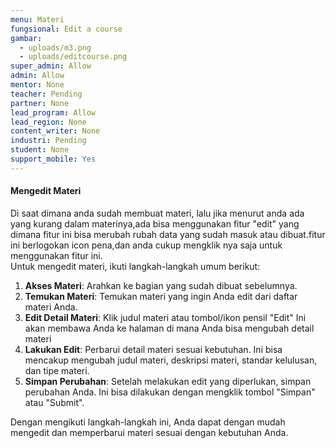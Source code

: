 ```yaml
---
menu: Materi
fungsional: Edit a course
gambar:
  - uploads/m3.png
  - uploads/editcourse.png
super_admin: Allow
admin: Allow
mentor: None
teacher: Pending
partner: None
lead_program: Allow
lead_region: None
content_writer: None
industri: Pending
student: None
support_mobile: Yes
---
```

#### Mengedit Materi

D﻿i saat dimana anda sudah membuat materi, lalu jika menurut anda ada yang kurang dalam materinya,ada bisa menggunakan fitur "edit" yang dimana fitur ini bisa merubah rubah data yang sudah masuk atau dibuat.fitur ini berlogokan icon pena,dan anda cukup mengklik nya saja untuk menggunakan fitur ini.\
Untuk mengedit materi, ikuti langkah-langkah umum berikut:

1. **Akses Materi**: Arahkan ke bagian yang sudah dibuat sebelumnya.
2. **Temukan Materi**: Temukan materi yang ingin Anda edit dari daftar materi Anda.
3. **Edit Detail Materi**: Klik judul materi atau tombol/ikon pensil "Edit"  Ini akan membawa Anda ke halaman di mana Anda bisa mengubah detail materi 
4. **Lakukan Edit**: Perbarui detail materi sesuai kebutuhan. Ini bisa mencakup mengubah judul materi, deskripsi materi, standar kelulusan, dan tipe materi.
5. **Simpan Perubahan**: Setelah melakukan edit yang diperlukan, simpan perubahan Anda. Ini bisa dilakukan dengan mengklik tombol "Simpan" atau "Submit".

Dengan mengikuti langkah-langkah ini, Anda dapat dengan mudah mengedit dan memperbarui materi sesuai dengan kebutuhan Anda.